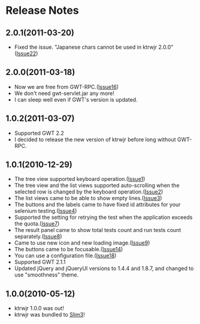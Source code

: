 # Release Notes #
## 2.0.1(2011-03-20) ##
  * Fixed the issue. "Japanese chars cannot be used in ktrwjr 2.0.0" ([Issue22](http://code.google.com/p/ktrwjr/issues/detail?id=22))

## 2.0.0(2011-03-18) ##
  * Now we are free from GWT-RPC.([Issue16](http://code.google.com/p/ktrwjr/issues/detail?id=16))
  * We don't need gwt-servlet.jar any more!
  * I can sleep well even if GWT's version is updated.

## 1.0.2(2011-03-07) ##
  * Supported GWT 2.2
  * I decided to release the new version of ktrwjr before long without GWT-RPC.

## 1.0.1(2010-12-29) ##
  * The tree view supported keyboard operation.([Issue1](http://code.google.com/p/ktrwjr/issues/detail?id=1))
  * The tree view and the list views supported auto-scrolling when the selected row is changed by the keyboard operation.([Issue2](http://code.google.com/p/ktrwjr/issues/detail?id=2))
  * The list views came to be able to show empty lines.([Issue3](http://code.google.com/p/ktrwjr/issues/detail?id=3))
  * The buttons and the labels came to have fixed id attributes for your selenium testing.([Issue4](http://code.google.com/p/ktrwjr/issues/detail?id=4))
  * Supported the setting for retrying the test when the application exceeds the quota.([Issue7](http://code.google.com/p/ktrwjr/issues/detail?id=7))
  * The result panel came to show total tests count and run tests count separately.([Issue8](http://code.google.com/p/ktrwjr/issues/detail?id=8))
  * Came to use new icon and new loading image.([Issue9](http://code.google.com/p/ktrwjr/issues/detail?id=9))
  * The buttons came to be focusable.([Issue14](http://code.google.com/p/ktrwjr/issues/detail?id=14))
  * You can use a configuration file.([Issue18](http://code.google.com/p/ktrwjr/issues/detail?id=18))
  * Supported GWT 2.1.1
  * Updated jQuery and jQueryUI versions to 1.4.4 and 1.8.7, and changed to use "smoothness" theme.

## 1.0.0(2010-05-12) ##
  * ktrwjr 1.0.0 was out!
  * ktrwjr was bundled to [Slim3](http://sites.google.com/site/slim3appengine/)!